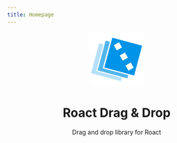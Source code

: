 ```yaml
---
title: Homepage
---
```

<center>
  <img src="/images/roact-dnd/logo.png"/>
  <h1>Roact Drag & Drop</h1>
  <p>Drag and drop library for Roact</p>
</center>
